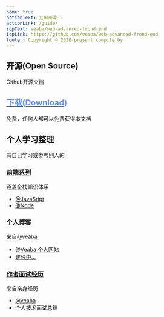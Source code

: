 ```yaml
---
home: true
actionText: 立即阅读 →
actionLink: /guide/
icpText: veaba/web-advanced-frond-end
icpLink: https://github.com/veaba/web-advanced-frond-end
footer: Copyright © 2020-present compile by 
---
```


<div style="text-align: center">
</div>

<div class="features">
  <div class="feature">
    <h2>开源(Open Source)</h2>
    <p>Github开源文档</p>
  </div>
  <div class="feature">
    <a href="javascript:alert('稍后')"><h2 style="color: cornflowerblue">下载(Download)</h2></a>
    <p>免费，任何人都可以免费获得本文档</p>
  </div>
  <div class="feature">
    <h2>个人学习整理</h2>
    <p>有自己学习或参考别人的</p>
  </div>
</div>

<div style="text-align: center">
</div>

<div class="features">
  <div class="feature">
    <a href="/javascript/"> <h3>前端系列</h3></a>
    <p>涵盖全栈知识体系</p>
    <ul>
       <li>
            <a  target="_blank" href="/javascript">@JavaSript</a>
       </li>
        <li>
            <a  target="_blank" href="/node">@Node</a>
        </li>
    </ul>
  </div>
  <div class="feature">
   <a href="/zh/traditional-chinese-medicine-TCM-treatment-7th-version.html"> <h3>个人博客</h3></a>
    <p>来自@veaba</p>
    <ul>
         <li>
            <a target="_blank" href="">@Veaba 个人网站</a>
         </li>
         <li>
            <a target="_blank"  href="">建设中...</a>
         </li>
    </ul>
  </div>
  <div class="feature">
    <a href="/interview/"><h3>作者面试经历</h3></a>
    <p>来自亲身经历</p>
     <ul>
         <li><a href="https://github.com/veaba/">@veaba</a></li>
         <li><a>个人技术面试总结</a></li>
     </ul>
  </div>
</div>

